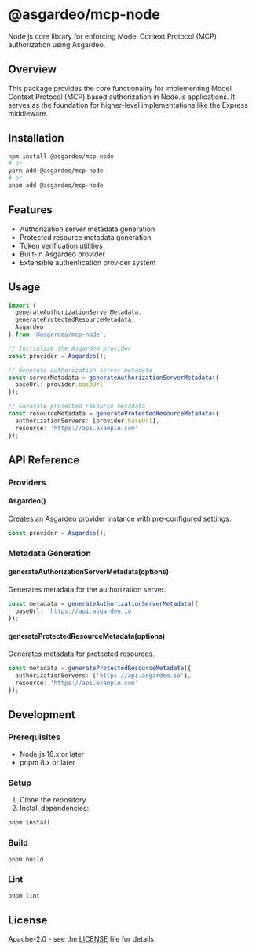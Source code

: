 # @asgardeo/mcp-node

Node.js core library for enforcing Model Context Protocol (MCP) authorization using Asgardeo.

## Overview

This package provides the core functionality for implementing Model Context Protocol (MCP) based authorization in Node.js applications. It serves as the foundation for higher-level implementations like the Express middleware.

## Installation

```bash
npm install @asgardeo/mcp-node
# or
yarn add @asgardeo/mcp-node
# or 
pnpm add @asgardeo/mcp-node
```

## Features

- Authorization server metadata generation
- Protected resource metadata generation
- Token verification utilities
- Built-in Asgardeo provider
- Extensible authentication provider system

## Usage

```typescript
import { 
  generateAuthorizationServerMetadata,
  generateProtectedResourceMetadata,
  Asgardeo
} from '@asgardeo/mcp-node';

// Initialize the Asgardeo provider
const provider = Asgardeo();

// Generate authorization server metadata
const serverMetadata = generateAuthorizationServerMetadata({
  baseUrl: provider.baseUrl
});

// Generate protected resource metadata
const resourceMetadata = generateProtectedResourceMetadata({
  authorizationServers: [provider.baseUrl],
  resource: 'https://api.example.com'
});
```

## API Reference

### Providers

#### Asgardeo()
Creates an Asgardeo provider instance with pre-configured settings.

```typescript
const provider = Asgardeo();
```

### Metadata Generation

#### generateAuthorizationServerMetadata(options)
Generates metadata for the authorization server.

```typescript
const metadata = generateAuthorizationServerMetadata({
  baseUrl: 'https://api.asgardeo.io'
});
```

#### generateProtectedResourceMetadata(options)
Generates metadata for protected resources.

```typescript
const metadata = generateProtectedResourceMetadata({
  authorizationServers: ['https://api.asgardeo.io'],
  resource: 'https://api.example.com'
});
```

## Development

### Prerequisites

- Node.js 16.x or later
- pnpm 8.x or later

### Setup

1. Clone the repository
2. Install dependencies:
```bash
pnpm install
```

### Build
```bash
pnpm build
```

### Lint
```bash
pnpm lint
```

## License

Apache-2.0 - see the [LICENSE](LICENSE) file for details.